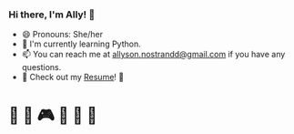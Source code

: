 ### Hi there, I'm Ally! :blossom:

- 😄 Pronouns: She/her
- 🌱 I'm currently learning Python.
- 📫 You can reach me at allyson.nostrandd@gmail.com if you have any questions.
- :star2: Check out my [Resume](https://docs.google.com/document/d/1fGMg9nWRPZNX6rZS9atMg3bznwWQAWRM3lgC1VwIogY/edit?usp=sharing)! :star2:

# :art: :tulip: :video_game: :evergreen_tree: :book: :turtle:

